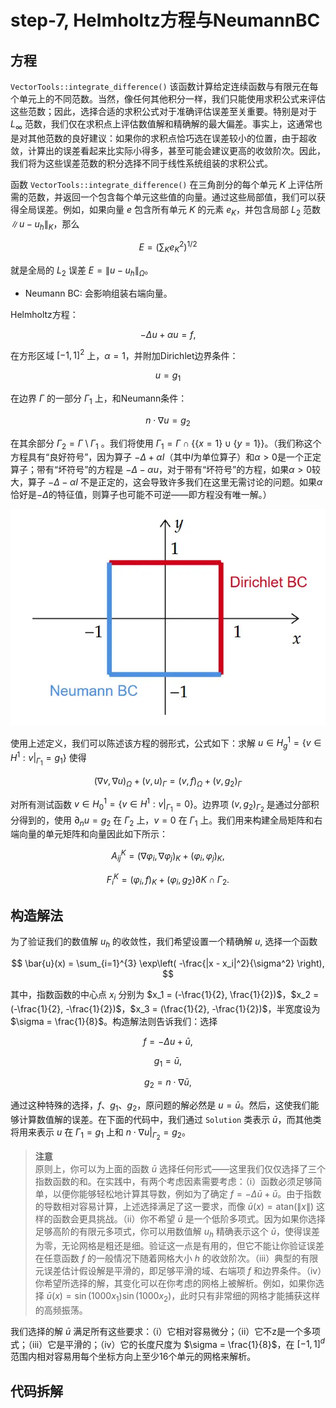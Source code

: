 # step-7, Helmholtz方程与NeumannBC

## 方程

 `VectorTools::integrate_difference()` 该函数计算给定连续函数与有限元在每个单元上的不同范数。当然，像任何其他积分一样，我们只能使用求积公式来评估这些范数；因此，选择合适的求积公式对于准确评估误差至关重要。特别是对于 $L_{\infty}$ 范数，我们仅在求积点上评估数值解和精确解的最大偏差。事实上，这通常也是对其他范数的良好建议：如果你的求积点恰巧选在误差较小的位置，由于超收敛，计算出的误差看起来比实际小得多，甚至可能会建议更高的收敛阶次。因此，我们将为这些误差范数的积分选择不同于线性系统组装的求积公式。

函数 `VectorTools::integrate_difference()` 在三角剖分的每个单元 $K$ 上评估所需的范数，并返回一个包含每个单元这些值的向量。通过这些局部值，我们可以获得全局误差。例如，如果向量 $e$ 包含所有单元 $K$ 的元素 $e_K$，并包含局部 $L_2$ 范数 $\|u - u_h\|_K$，那么

$$
E = \left( \sum_K e_K^2 \right)^{1/2}
$$

就是全局的 $L_2$ 误差 $E = \|u - u_h\|_{\Omega}$。

* Neumann BC: 会影响组装右端向量。


Helmholtz方程：

$$ -\Delta u + \alpha u = f, $$

在方形区域 $[-1, 1]^2$ 上，$\alpha = 1$，并附加Dirichlet边界条件：

$$ u = g_1 $$

在边界 $\Gamma$ 的一部分 $\Gamma_1$ 上，和Neumann条件：

$$ n \cdot \nabla u = g_2 $$

在其余部分 $\Gamma_2 = \Gamma \setminus \Gamma_1$ 。我们将使用 $\Gamma_1 = \Gamma \cap \{ \{ x = 1 \} \cup \{ y = 1 \} \}$。（我们称这个方程具有“良好符号”，因为算子 $-\Delta + \alpha I$（其中$I$为单位算子）和$\alpha > 0$是一个正定算子；带有“坏符号”的方程是 $-\Delta - \alpha u$，对于带有“坏符号”的方程，如果$\alpha > 0$较大，算子 $-\Delta - \alpha I$ 不是正定的，这会导致许多我们在这里无需讨论的问题。如果$\alpha$恰好是$-\Delta$的特征值，则算子也可能不可逆——即方程没有唯一解。）

![输入图片说明](https://github.com/ymma98/picx-images-hosting/raw/master/20250119/image.5j4aimvnlc.webp)

使用上述定义，我们可以陈述该方程的弱形式，公式如下：求解 $u \in H^1_g = \{ v \in H^1 : v|_{\Gamma_1} = g_1 \}$ 使得

$$ (\nabla v, \nabla u)_\Omega + (v, u)_\Gamma = (v, f)_\Omega + (v, g_2)_\Gamma $$

对所有测试函数 $v \in H^1_0 = \{ v \in H^1 : v|_{\Gamma_1} = 0 \}$。边界项 $(v, g_2)_{\Gamma_2}$ 是通过分部积分得到的，使用 $\partial_n u = g_2$ 在 $\Gamma_2$ 上，$v = 0$ 在 $\Gamma_1$ 上。我们用来构建全局矩阵和右端向量的单元矩阵和向量因此如下所示：

$$ A_{ij}^K = (\nabla \varphi_i, \nabla \varphi_j)_K + (\varphi_i, \varphi_j)_K, $$

$$ F^K_i = (\varphi_i, f)_K + (\varphi_i, g_2) \partial K \cap \Gamma_2. $$



## 构造解法

为了验证我们的数值解 $u_h$ 的收敛性，我们希望设置一个精确解 $u$, 选择一个函数

$$ \bar{u}(x) = \sum_{i=1}^{3} \exp\left( -\frac{|x - x_i|^2}{\sigma^2} \right), $$

其中，指数函数的中心点 $x_i$ 分别为 $x_1 = (-\frac{1}{2}, \frac{1}{2})$，$x_2 = (-\frac{1}{2}, -\frac{1}{2})$，$x_3 = (\frac{1}{2}, -\frac{1}{2})$，半宽度设为 $\sigma = \frac{1}{8}$。构造解法则告诉我们：选择

$$ f = -\Delta u + \bar{u}, $$

$$ g_1 = \bar{u}, $$

$$ g_2 = n \cdot \nabla \bar{u}, $$

通过这种特殊的选择，$f$、$g_1$、$g_2$，原问题的解必然是 $u = \bar{u}$。然后，这使我们能够计算数值解的误差。在下面的代码中，我们通过 `Solution` 类表示 $\bar{u}$，而其他类将用来表示 $u$ 在 $\Gamma_1 = g_1$ 上和 $n \cdot \nabla u|_{\Gamma_2} = g_2$。

> **注意**  
> 原则上，你可以为上面的函数 $\bar{u}$ 选择任何形式——这里我们仅仅选择了三个指数函数的和。在实践中，有两个考虑因素需要考虑：（i）函数必须足够简单，以便你能够轻松地计算其导数，例如为了确定 $f = -\Delta \bar{u} + \bar{u}$。由于指数的导数相对容易计算，上述选择满足了这一要求，而像 $\bar{u}(x) = \text{atan}(\|x\|)$ 这样的函数会更具挑战。（ii）你不希望 $\bar{u}$ 是一个低阶多项式。因为如果你选择足够高阶的有限元多项式，你可以用数值解 $u_h$ 精确表示这个 $\bar{u}$，使得误差为零，无论网格是粗还是细。验证这一点是有用的，但它不能让你验证误差在任意函数 $f$ 的一般情况下随着网格大小 $h$ 的收敛阶次。（iii）典型的有限元误差估计假设解是平滑的，即足够平滑的域、右端项 $f$ 和边界条件。（iv）你希望所选择的解，其变化可以在你考虑的网格上被解析。例如，如果你选择 $\bar{u}(x) = \sin(1000x_1)\sin(1000x_2)$，此时只有非常细的网格才能捕获这样的高频振荡。

我们选择的解 $\bar{u}$ 满足所有这些要求：（i）它相对容易微分；（ii）它不z是一个多项式；（iii）它是平滑的；（iv）它的长度尺度为 $\sigma = \frac{1}{8}$，在 $[-1, 1]^d$ 范围内相对容易用每个坐标方向上至少16个单元的网格来解析。


## 代码拆解


```cpp

```

<!--stackedit_data:
eyJoaXN0b3J5IjpbMjg4MjkzNjE4LDExMDA3OTk1ODksLTk5ND
kzNDAyLC05NTE1NTA5MjAsLTQzNDk3OTgwNCwxNzU0NjE2Njkz
XX0=
-->